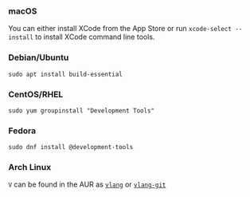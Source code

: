 ### macOS

You can either install XCode from the App Store or run `xcode-select --install` to install XCode command line tools.

### Debian/Ubuntu

`sudo apt install build-essential`

### CentOS/RHEL

`sudo yum groupinstall "Development Tools"`

### Fedora

`sudo dnf install @development-tools`

### Arch Linux

`V` can be found in the AUR as [`vlang`](https://aur.archlinux.org/packages/vlang/) or [`vlang-git`](https://aur.archlinux.org/packages/vlang-git/)
